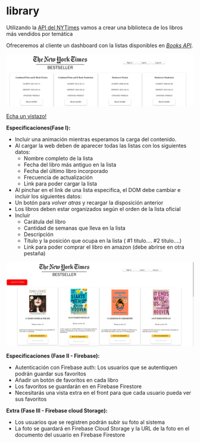 # library

Utilizando la [API del NYTimes](https://developer.nytimes.com/apis) vamos a crear una biblioteca de los libros más vendidos por temática


Ofreceremos al cliente un dashboard con la listas disponibles en *[Books API](https://developer.nytimes.com/docs/books-product/1/overview)*.


<img src="./assets/Screenshot from 2023-04-12 21-38-48.png" alt="">

[Echa un vistazo!](https://anairanzo.github.io/library/)

**Especificaciones(Fase I):**
- Incluir una animación mientras esperamos la carga del contenido.
- Al cargar la web deben de aparecer todas las listas con los siguientes datos:
	- Nombre completo de la lista
	- Fecha del libro más antiguo en la lista
	- Fecha del último libro incorporado
	- Frecuencia de actualización
	- Link para poder cargar la lista
- Al pinchar en el link de una lista especifica, el DOM debe cambiar e incluir los siguientes datos:
- Un botón para *volver atras* y recargar la disposición anterior
- Los libros deben estar organizados según el orden de la lista oficial
- Incluir 
    - Carátula del libro
    - Cantidad de semanas que lleva en la lista
    - Descripción
    - Titulo y la posición que ocupa en la lista ( #1 titulo.... #2 titulo....)
    - Link para poder comprar el libro en amazon (debe abrirse en otra pestaña)
 <img src="./assets/Screenshot from 2023-04-12 21-39-06.png" alt="">
 
**Especificaciones (Fase II - Firebase):**

- Autenticación con Firebase auth: Los usuarios que se autentiquen podrán guardar sus favoritos
- Añadir un botón de favoritos en cada libro
- Los favoritos se guardarán en en Firebase Firestore
- Necesitarás una vista extra en el front para que cada usuario pueda ver sus favoritos

**Extra (Fase III - Firebase cloud Storage):**

- Los usuarios que se registren podrán subir su foto al sistema
- La foto se guardará en Firebase Cloud Storage y la URL de la foto en el documento del usuario en Firebase Firestore
